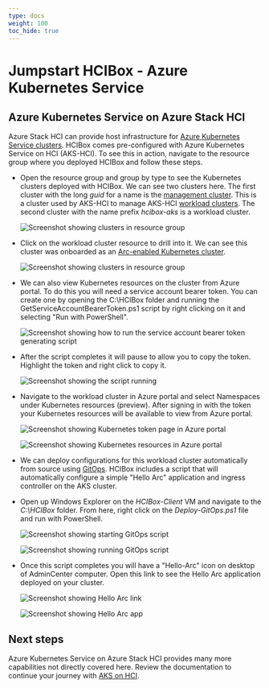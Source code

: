 ```yaml
---
type: docs
weight: 100
toc_hide: true
---
```


# Jumpstart HCIBox - Azure Kubernetes Service

## Azure Kubernetes Service on Azure Stack HCI

Azure Stack HCI can provide host infrastructure for [Azure Kubernetes Service clusters](https://learn.microsoft.com/azure-stack/aks-hci/). HCIBox comes pre-configured with Azure Kubernetes Service on HCI (AKS-HCI). To see this in action, navigate to the resource group where you deployed HCIBox and follow these steps.

- Open the resource group and group by type to see the Kubernetes clusters deployed with HCIBox. We can see two clusters here. The first cluster with the long _guid_ for a name is the [management cluster](https://learn.microsoft.com/azure-stack/aks-hci/kubernetes-concepts#the-management-cluster). This is a cluster used by AKS-HCI to manage AKS-HCI [workload clusters](https://learn.microsoft.com/azure-stack/aks-hci/kubernetes-concepts#the-workload-cluster). The second cluster with the name prefix _hcibox-aks_ is a workload cluster.

  ![Screenshot showing clusters in resource group](./rg_aks.png)

- Click on the workload cluster resource to drill into it. We can see this cluster was onboarded as an [Arc-enabled Kubernetes cluster](https://learn.microsoft.com/azure/azure-arc/kubernetes/overview).

  ![Screenshot showing clusters in resource group](./aks_cluster_detail.png)

- We can also view Kubernetes resources on the cluster from Azure portal. To do this you will need a service account bearer token. You can create one by opening the C:\HCIBox folder and running the GetServiceAccountBearerToken.ps1 script by right clicking on it and selecting "Run with PowerShell".

  ![Screenshot showing how to run the service account bearer token generating script](./run_token_script.png)

- After the script completes it will pause to allow you to copy the token. Highlight the token and right click to copy it.

  ![Screenshot showing the script running](./run_token_script_result.png)

- Navigate to the workload cluster in Azure portal and select Namespaces under Kubernetes resources (preview). After signing in with the token your Kubernetes resources will be available to view from Azure portal.

  ![Screenshot showing Kubernetes token page in Azure portal](./enter_token_portal.png)

  ![Screenshot showing Kubernetes resources in Azure portal](./k8s_resources_portal.png)

- We can deploy configurations for this workload cluster automatically from source using [GitOps](https://learn.microsoft.com/azure/azure-arc/kubernetes/tutorial-use-gitops-connected-cluster). HCIBox includes a script that will automatically configure a simple "Hello Arc" application and ingress controller on the AKS cluster.

- Open up Windows Explorer on the _HCIBox-Client_ VM and navigate to the _C:\HCIBox_ folder. From here, right click on the _Deploy-GitOps.ps1_ file and run with PowerShell.

  ![Screenshot showing starting GitOps script](./deploy_gitops.png)

  ![Screenshot showing running GitOps script](./deploying_gitops.png)

- Once this script completes you will have a "Hello-Arc" icon on desktop of AdminCenter computer. Open this link to see the Hello Arc application deployed on your cluster.

  ![Screenshot showing Hello Arc link](./hello_arc_desktop.png)

  ![Screenshot showing Hello Arc app](./hello_arc.png)

## Next steps

Azure Kubernetes Service on Azure Stack HCI provides many more capabilities not directly covered here. Review the documentation to continue your journey with [AKS on HCI](https://learn.microsoft.com/azure-stack/aks-hci/).
